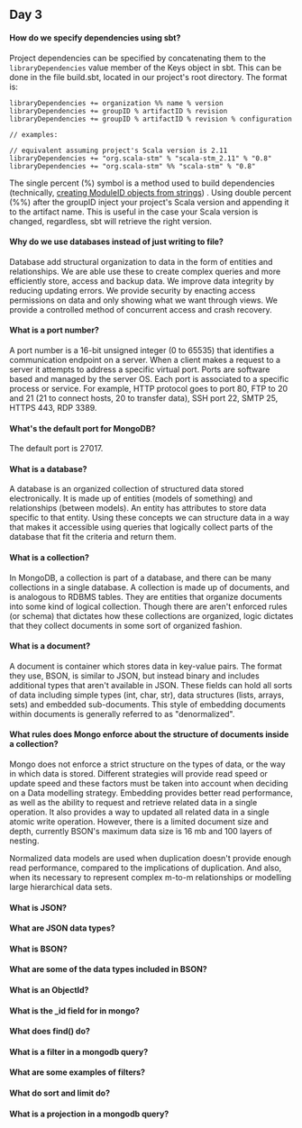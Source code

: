## Day 3

#### How do we specify dependencies using sbt?

Project dependencies can be specified by concatenating them to the `libraryDependencies` value member of the Keys object in sbt.  This can be done in the file build.sbt, located in our project's root directory.  The format is:
```
libraryDependencies += organization %% name % version
libraryDependencies += groupID % artifactID % revision
libraryDependencies += groupID % artifactID % revision % configuration

// examples:

// equivalent assuming project's Scala version is 2.11
libraryDependencies += "org.scala-stm" % "scala-stm_2.11" % "0.8"
libraryDependencies += "org.scala-stm" %% "scala-stm" % "0.8"

```
The single percent  (%) symbol is a method used to build dependencies (technically, [creating ModuleID objects from strings](https://www.scala-sbt.org/release/docs/Library-Dependencies.html)) . Using double percent (%%) after the groupID inject your project's Scala version and appending it to the artifact name. This is useful in the case your Scala version is changed, regardless, sbt will retrieve the right version.  

#### Why do we use databases instead of just writing to file?

Database add structural organization to data in the form of entities and relationships.  We are able use these to create complex queries and more efficiently store, access and backup data.  We improve data integrity by reducing updating errors.  We provide security by enacting access permissions on data and only showing what we want through views.  We provide a controlled method of concurrent access and crash recovery.

#### What is a port number?

A port number is a 16-bit unsigned integer (0 to 65535) that identifies a communication endpoint on a server.  When a client makes a request to a server it attempts to address a specific virtual port.  Ports are software based and managed by the server OS.  Each port is associated to a specific process or service.  For example, HTTP protocol goes to port 80, FTP to 20 and 21 (21 to connect hosts, 20 to transfer data), SSH port 22, SMTP 25, HTTPS 443, RDP 3389.

#### What's the default port for MongoDB?

The default port is 27017.

#### What is a database?

A database is an organized collection of structured data stored electronically.  It is made up of entities (models of something) and relationships (between models).  An entity has attributes to store data specific to that entity.  Using these concepts we can structure data in a way that makes it accessible using queries that logically collect parts of the database that fit the criteria and return them.

#### What is a collection?

In MongoDB, a collection is part of a database, and there can be many collections in a single database.  A collection is made up of documents, and is analogous to RDBMS tables.  They are entities that organize documents into some kind of logical collection.  Though there are aren't enforced rules (or schema) that dictates how these collections are organized, logic dictates that they collect documents in some sort of organized fashion.

#### What is a document?

A document is container which stores data in key-value pairs.  The format they use, BSON, is similar to JSON, but instead binary and includes additional types that aren't available in JSON.  These fields can hold all sorts of data including simple types (int, char, str), data structures (lists, arrays, sets) and embedded sub-documents.  This style of embedding documents within documents is generally referred to as "denormalized".

#### What rules does Mongo enforce about the structure of documents inside a collection?

Mongo does not enforce a strict structure on the types of data, or the way in which data is stored.  Different strategies will provide read speed or update speed and these factors must be taken into account when deciding on a Data modelling strategy.  Embedding provides better read performance, as well as the ability to request and retrieve related data in a single operation.  It also provides a way to updated all related data in a single atomic write operation.  However, there is a limited document size and depth, currently BSON's maximum data size is 16 mb and 100 layers of nesting.

Normalized data models are used when duplication doesn't provide enough read performance, compared to the implications of duplication.  And also, when its necessary to represent complex m-to-m relationships or modelling large hierarchical data sets.

#### What is JSON?


#### What are JSON data types?
#### What is BSON?
#### What are some of the data types included in BSON?
#### What is an ObjectId?
#### What is the _id field for in mongo?
#### What does find() do?
#### What is a filter in a mongodb query?
#### What are some examples of filters?
#### What do sort and limit do?
#### What is a projection in a mongodb query?

